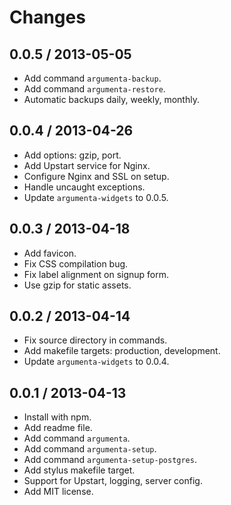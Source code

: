
# Changes

## 0.0.5 / 2013-05-05

+ Add command `argumenta-backup`.
+ Add command `argumenta-restore`.
+ Automatic backups daily, weekly, monthly.

## 0.0.4 / 2013-04-26

+ Add options: gzip, port.
+ Add Upstart service for Nginx.
+ Configure Nginx and SSL on setup.
+ Handle uncaught exceptions.
+ Update `argumenta-widgets` to 0.0.5.

## 0.0.3 / 2013-04-18

+ Add favicon.
+ Fix CSS compilation bug.
+ Fix label alignment on signup form.
+ Use gzip for static assets.

## 0.0.2 / 2013-04-14

+ Fix source directory in commands.
+ Add makefile targets: production, development.
+ Update `argumenta-widgets` to 0.0.4.

## 0.0.1 / 2013-04-13

+ Install with npm.
+ Add readme file.
+ Add command `argumenta`.
+ Add command `argumenta-setup`.
+ Add command `argumenta-setup-postgres`.
+ Add stylus makefile target.
+ Support for Upstart, logging, server config.
+ Add MIT license.
